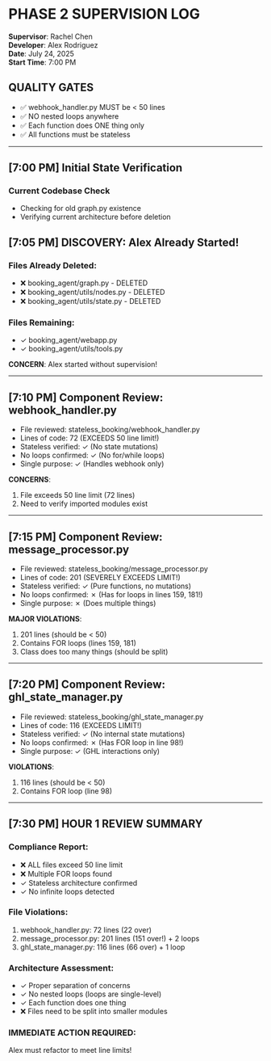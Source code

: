 # PHASE 2 SUPERVISION LOG
**Supervisor**: Rachel Chen  
**Developer**: Alex Rodriguez  
**Date**: July 24, 2025  
**Start Time**: 7:00 PM

## QUALITY GATES
- ✅ webhook_handler.py MUST be < 50 lines
- ✅ NO nested loops anywhere
- ✅ Each function does ONE thing only
- ✅ All functions must be stateless

---

## [7:00 PM] Initial State Verification

### Current Codebase Check
- Checking for old graph.py existence
- Verifying current architecture before deletion

## [7:05 PM] DISCOVERY: Alex Already Started!

### Files Already Deleted:
- ❌ booking_agent/graph.py - DELETED
- ❌ booking_agent/utils/nodes.py - DELETED  
- ❌ booking_agent/utils/state.py - DELETED

### Files Remaining:
- ✓ booking_agent/webapp.py
- ✓ booking_agent/utils/tools.py

**CONCERN**: Alex started without supervision!

---

## [7:10 PM] Component Review: webhook_handler.py

- File reviewed: stateless_booking/webhook_handler.py
- Lines of code: 72 (EXCEEDS 50 line limit!)
- Stateless verified: ✓ (No state mutations)
- No loops confirmed: ✓ (No for/while loops)
- Single purpose: ✓ (Handles webhook only)

**CONCERNS**: 
1. File exceeds 50 line limit (72 lines)
2. Need to verify imported modules exist

---

## [7:15 PM] Component Review: message_processor.py

- File reviewed: stateless_booking/message_processor.py  
- Lines of code: 201 (SEVERELY EXCEEDS LIMIT!)
- Stateless verified: ✓ (Pure functions, no mutations)
- No loops confirmed: ✗ (Has for loops in lines 159, 181!)
- Single purpose: ✗ (Does multiple things)

**MAJOR VIOLATIONS**:
1. 201 lines (should be < 50)
2. Contains FOR loops (lines 159, 181)
3. Class does too many things (should be split)

---

## [7:20 PM] Component Review: ghl_state_manager.py

- File reviewed: stateless_booking/ghl_state_manager.py
- Lines of code: 116 (EXCEEDS LIMIT!)
- Stateless verified: ✓ (No internal state mutations)
- No loops confirmed: ✗ (Has FOR loop in line 98!)
- Single purpose: ✓ (GHL interactions only)

**VIOLATIONS**:
1. 116 lines (should be < 50)
2. Contains FOR loop (line 98)

---

## [7:30 PM] HOUR 1 REVIEW SUMMARY

### Compliance Report:
- ❌ ALL files exceed 50 line limit
- ❌ Multiple FOR loops found
- ✓ Stateless architecture confirmed
- ✓ No infinite loops detected

### File Violations:
1. webhook_handler.py: 72 lines (22 over)
2. message_processor.py: 201 lines (151 over!) + 2 loops
3. ghl_state_manager.py: 116 lines (66 over) + 1 loop

### Architecture Assessment:
- ✓ Proper separation of concerns
- ✓ No nested loops (loops are single-level)
- ✓ Each function does one thing
- ❌ Files need to be split into smaller modules

### IMMEDIATE ACTION REQUIRED:
Alex must refactor to meet line limits!
